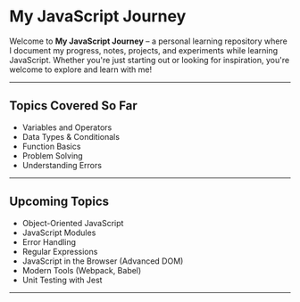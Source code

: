 # My JavaScript Journey 

Welcome to **My JavaScript Journey** – a personal learning repository where I document my progress, notes, projects, and experiments while learning JavaScript. Whether you're just starting out or looking for inspiration, you're welcome to explore and learn with me!

---

## Topics Covered So Far

- Variables and Operators
- Data Types & Conditionals 
- Function Basics
- Problem Solving
- Understanding Errors

---

##  Upcoming Topics

- Object-Oriented JavaScript
- JavaScript Modules
- Error Handling
- Regular Expressions
- JavaScript in the Browser (Advanced DOM)
- Modern Tools (Webpack, Babel)
- Unit Testing with Jest

---
